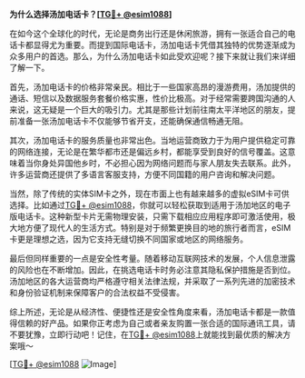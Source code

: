 **为什么选择汤加电话卡？[[TG💪+ @esim1088](https://t.me/s/esim1088)]**

在如今这个全球化的时代，无论是商务出行还是休闲旅游，拥有一张适合自己的电话卡都显得尤为重要。而提到国际电话卡，汤加电话卡凭借其独特的优势逐渐成为众多用户的首选。那么，为什么汤加电话卡如此受欢迎呢？接下来就让我们来详细了解一下。

首先，汤加电话卡的价格非常亲民。相比于一些国家高昂的漫游费用，汤加提供的通话、短信以及数据服务套餐价格实惠，性价比极高。对于经常需要跨国沟通的人来说，这无疑是一个巨大的吸引力。尤其是那些计划前往南太平洋地区的朋友，提前准备一张汤加电话卡不仅能够节省开支，还能确保通信畅通无阻。

其次，汤加电话卡的服务质量也非常出色。当地运营商致力于为用户提供稳定可靠的网络连接，无论是在繁华都市还是偏远乡村，都能享受到良好的信号覆盖。这意味着当你身处异国他乡时，不必担心因为网络问题而与家人朋友失去联系。此外，许多运营商还提供了多语言客服支持，方便不同国籍的用户咨询和解决问题。

当然，除了传统的实体SIM卡之外，现在市面上也有越来越多的虚拟eSIM卡可供选择。比如通过[TG💪+ @esim1088](https://t.me/s/esim1088)，你就可以轻松获取到适用于汤加地区的电子版电话卡。这种新型卡片无需物理安装，只需下载相应应用程序即可激活使用，极大地方便了现代人的生活方式。特别是对于频繁更换目的地的旅行者而言，eSIM卡更是理想之选，因为它支持无缝切换不同国家或地区的网络服务。

最后但同样重要的一点是安全性考量。随着移动互联网技术的发展，个人信息泄露的风险也在不断增加。因此，在挑选电话卡时务必注意其隐私保护措施是否到位。汤加地区的各大运营商均严格遵守相关法律法规，并采取了一系列先进的加密技术和身份验证机制来保障客户的合法权益不受侵害。

综上所述，无论是从经济性、便捷性还是安全性角度来看，汤加电话卡都是一款值得信赖的好产品。如果你正考虑为自己或者亲友购置一张合适的国际通讯工具，请不要犹豫，立即行动吧！记住，在[TG💪+ @esim1088](https://t.me/s/esim1088)上就能找到最优质的解决方案哦～

[[TG💪+ @esim1088](https://t.me/s/esim1088) ![Image](https://i.postimg.cc/4NQfJmqS/Snipaste-2025-05-13-00-14-12.png)]